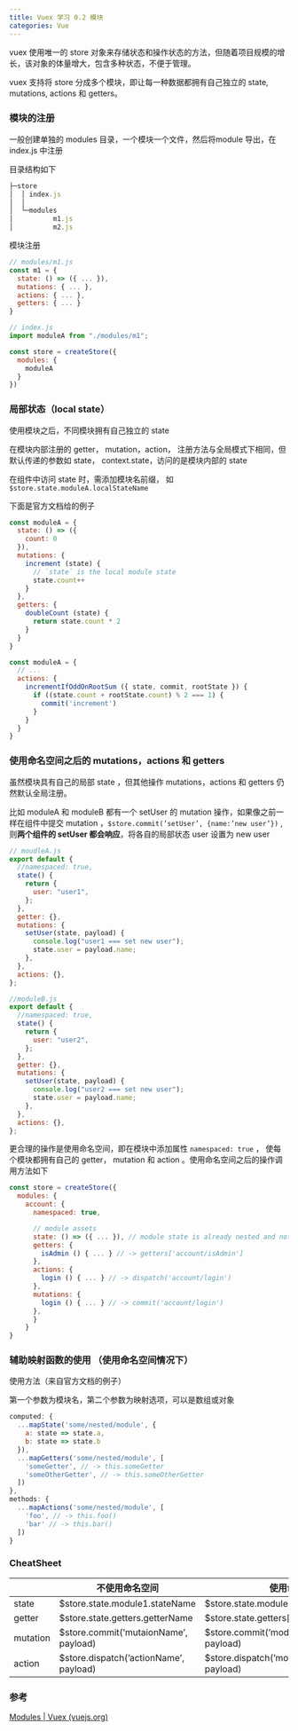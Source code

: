 ```yaml
---
title: Vuex 学习 0.2 模块
categories: Vue 
---
```


vuex 使用唯一的 store 对象来存储状态和操作状态的方法，但随着项目规模的增长，该对象的体量增大，包含多种状态，不便于管理。

vuex 支持将 store 分成多个模块，即让每一种数据都拥有自己独立的 state, mutations, actions 和 getters。 

### 模块的注册

一般创建单独的 modules 目录，一个模块一个文件，然后将module 导出，在index.js 中注册

目录结构如下 

```jsx
├─store
│  │ index.js
│  │
│  └─modules
│          m1.js
│          m2.js
```

模块注册

```jsx
// modules/m1.js
const m1 = {
  state: () => ({ ... }),
  mutations: { ... },
  actions: { ... },
  getters: { ... }
}

// index.js 
import moduleA from "./modules/m1";

const store = createStore({
  modules: {
    moduleA
  }
})

```

### 局部状态（local state）

使用模块之后，不同模块拥有自己独立的 state

在模块内部注册的 getter， mutation，action， 注册方法与全局模式下相同，但默认传递的参数如 state， context.state，访问的是模块内部的 state

在组件中访问 state 时，需添加模块名前缀， 如 `$store.state.moduleA.localStateName`

下面是官方文档给的例子

```jsx
const moduleA = {
  state: () => ({
    count: 0
  }),
  mutations: {
    increment (state) {
      // `state` is the local module state
      state.count++
    }
  },
  getters: {
    doubleCount (state) {
      return state.count * 2
    }
  }
}
```

```jsx
const moduleA = {
  // ...
  actions: {
    incrementIfOddOnRootSum ({ state, commit, rootState }) {
      if ((state.count + rootState.count) % 2 === 1) {
        commit('increment')
      }
    }
  }
}
```

### 使用命名空间之后的 mutations，actions 和 getters

虽然模块具有自己的局部 state ，但其他操作  mutations，actions 和 getters 仍然默认全局注册。

比如 moduleA 和 moduleB 都有一个 setUser 的 mutation 操作，如果像之前一样在组件中提交 mutation ，`$store.commit(’setUser’, {name:’new user’})` , 则**两个组件的 setUser 都会响应**，将各自的局部状态 user 设置为 new user 

```jsx
// moudleA.js 
export default {
  //namespaced: true,
  state() {
    return {
      user: "user1",
    };
  },
  getter: {},
  mutations: {
    setUser(state, payload) {
      console.log("user1 === set new user");
      state.user = payload.name;
    },
  },
  actions: {},
};

//moduleB.js 
export default {
  //namespaced: true,
  state() {
    return {
      user: "user2",
    };
  },
  getter: {},
  mutations: {
    setUser(state, payload) {
      console.log("user2 === set new user");
      state.user = payload.name;
    },
  },
  actions: {},
};
```

更合理的操作是使用命名空间，即在模块中添加属性 `namespaced: true` ， 使每个模块都拥有自己的  getter， mutation 和 action 。使用命名空间之后的操作调用方法如下

```jsx
const store = createStore({
  modules: {
    account: {
      namespaced: true,

      // module assets
      state: () => ({ ... }), // module state is already nested and not affected by namespace option
      getters: {
        isAdmin () { ... } // -> getters['account/isAdmin']
      },
      actions: {
        login () { ... } // -> dispatch('account/login')
      },
      mutations: {
        login () { ... } // -> commit('account/login')
      },
	  }
	}
}
```

### 辅助映射函数的使用 （使用命名空间情况下）

使用方法（来自官方文档的例子）

第一个参数为模块名，第二个参数为映射选项，可以是数组或对象

```jsx
computed: {
  ...mapState('some/nested/module', {
    a: state => state.a,
    b: state => state.b
  }),
  ...mapGetters('some/nested/module', [
    'someGetter', // -> this.someGetter
    'someOtherGetter', // -> this.someOtherGetter
  ])
},
methods: {
  ...mapActions('some/nested/module', [
    'foo', // -> this.foo()
    'bar' // -> this.bar()
  ])
}

```
### CheatSheet

|  | 不使用命名空间 | 使用命名空间 |
| --- | --- | --- |
| state | $store.state.module1.stateName | $store.state.module1.stateName |
| getter | $store.state.getters.getterName | $store.state.getters[’module1/getterName’] |
| mutation | $store.commit(’mutaionName’, payload) | $store.commit(’module1/mutaionName’, payload) |
| action  | $store.dispatch(’actionName’, payload) | $store.dispatch(’module1/actionName’, payload) |

### 参考

[Modules | Vuex (vuejs.org)](https://vuex.vuejs.org/guide/modules.html)